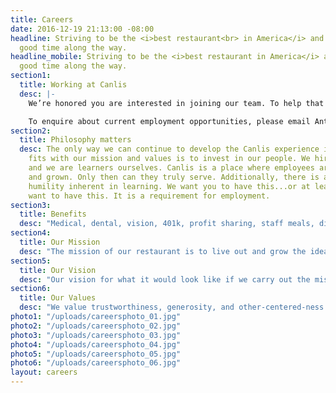 ```yaml
---
title: Careers
date: 2016-12-19 21:13:00 -08:00
headline: Striving to be the <i>best restaurant<br> in America</i> and having a <br>damn
  good time along the way.
headline_mobile: Striving to be the <i>best restaurant in America</i> and have a damn
  good time along the way.
section1:
  title: Working at Canlis
  desc: |-
    We’re honored you are interested in joining our team. To help that process, we recommend you read most of this entire website to figure out what makes us tick. We recommend thinking about how working here will help you become more of who you want to become, not what you want to become. We recommend taking the advice of your mother — whatever it was she said, try to remember — it’s going to help you get a job here.

    To enquire about current employment opportunities, please email Anthea Gundersen at [canlis@canlis.com](mailto:canlis@canlis.com).
section2:
  title: Philosophy matters
  desc: The only way we can continue to develop the Canlis experience in a way that
    fits with our mission and values is to invest in our people. We hire learners
    and we are learners ourselves. Canlis is a place where employees are nurtured
    and grown. Only then can they truly serve. Additionally, there is a particular
    humility inherent in learning. We want you to have this...or at least to desperately
    want to have this. It is a requirement for employment.
section3:
  title: Benefits
  desc: "Medical, dental, vision, 401k, profit sharing, staff meals, dining privileges, employee educational scholarships, superb team environment, closed Sundays and major holidays...oh, and we'll never serve brunch."
section4:
  title: Our Mission
  desc: "The mission of our restaurant is to live out and grow the idea that it's worth putting other people first."
section5:
  title: Our Vision
  desc: "Our vision for what it would look like if we carry out the mission perfectly: Canlis strives to be the best restaurant in America. Our people are growing emotionally, relationally, and professionally. We serve one another in a way that makes people feel valued and restored."
section6:
  title: Our Values
  desc: "We value trustworthiness, generosity, and other-centered-ness."
photo1: "/uploads/careersphoto_01.jpg"
photo2: "/uploads/careersphoto_02.jpg"
photo3: "/uploads/careersphoto_03.jpg"
photo4: "/uploads/careersphoto_04.jpg"
photo5: "/uploads/careersphoto_05.jpg"
photo6: "/uploads/careersphoto_06.jpg"
layout: careers
---
```


